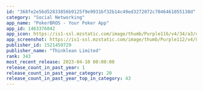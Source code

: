 ```yaml
---
id: "368fe2e56d52833856b9125f9e9931bf32b14c49ed3272072c7046461055138d"
category: "Social Networking"
app_name: "PokerBROS - Your Poker App"
app_id: 1463376042
app_icon: https://is1-ssl.mzstatic.com/image/thumb/Purple116/v4/34/a3/d2/34a3d29b-67bf-82cb-cd61-7a0f3c344795/AppIcon-1x_U007emarketing-0-7-0-0-85-220.png/1024x1024bb.png
app_screenshot: https://is1-ssl.mzstatic.com/image/thumb/Purple112/v4/87/3d/81/873d8178-960d-7cf6-99eb-93b1df9fadf2/86fa54af-f7ad-4289-8442-8c42776595bf_ThinkLEAN_PokerBROS_GP_U002biOS_US_ScreenshotMockups_iOS_6.5_210412_01.png/1284x2778bb.png
publisher_id: 1521459729
publisher_name: "Thinklean Limited"
rank: 343
most_recent_release: 2023-04-10 00:00:00
release_count_in_past_year: 1
release_count_in_past_year_category: 20
release_count_in_past_year_top_in_category: 43
---
```

